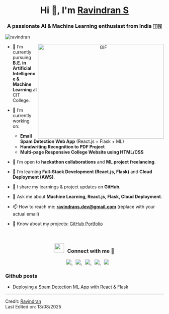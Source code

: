 <h1 align="center">Hi 👋, I'm <a href="#" target="blank">
Ravindran S</a></h1>
<h3 align="center">A passionate AI & Machine Learning enthusiast from India 🇮🇳</h3>

<p align="left"> <img src="https://komarev.com/ghpvc/?username=ravindran&label=Profile%20views&color=0e75b6&style=flat" alt="ravindran" /> </p>

<a target="_blank" align="center">
  <img align="right" top="500" height="300" width="400" alt="GIF" src="https://media.giphy.com/media/SWoSkN6DxTszqIKEqv/giphy.gif">
</a>

- 🔭 I’m currently pursuing **B.E. in Artificial Intelligence & Machine Learning** at CIT College.

- 🌱 I’m currently working on:
  - **Email Spam Detection Web App** (React.js + Flask + ML)
  - **Handwriting Recognition to PDF Project**
  - **Multi-page Responsive College Website using HTML/CSS**

- 🤝 I’m open to **hackathon collaborations** and **ML project freelancing**.

- 🌱 I’m learning **Full-Stack Development (React.js, Flask)** and **Cloud Deployment (AWS)**.

- 📝 I share my learnings & project updates on **GitHub**.

- 💬 Ask me about **Machine Learning, React.js, Flask, Cloud Deployment**.

- 📫 How to reach me: **ravindrans.dev@gmail.com** (replace with your actual email)

- 📄 Know about my projects: [GitHub Portfolio](https://github.com/ravindran-dev)

<br/>
<h3 align="center"> <img src="https://media.giphy.com/media/iY8CRBdQXODJSCERIr/giphy.gif" width="30" height="30" style="margin-right: 10px;">Connect with me 🤝 </h3>

<p align="center">

<div align="center"  class="icons-social" style="margin-left: 10px;">
    <a style="margin-left: 10px;" target="_blank" href="www.linkedin.com/in/ravindran-s-982702327">
        <img src="https://img.icons8.com/doodle/40/000000/linkedin--v2.png">
    </a>
    <a style="margin-left: 10px;" target="_blank" href="https://github.com/ravindran-dev">
        <img src="https://img.icons8.com/doodle/40/000000/github--v1.png">
    </a>
    <a style="margin-left: 10px;" target="_blank" href="https://stackoverflow.com/users/your-id">
        <img src="https://img.icons8.com/external-tal-revivo-color-tal-revivo/40/000000/external-stack-overflow-is-a-question-and-answer-site-for-professional-logo-color-tal-revivo.png">
    </a>
    <a style="margin-left: 10px;" target="_blank" href="https://www.instagram.com/ravindran_s_l/?next=%2F&hl=en">
        <img src="https://img.icons8.com/doodle/40/000000/instagram-new--v2.png">
    </a>
    
  <a style="margin-left: 10px;" target="_blank" href="https://www.youtube.com/your-channel">
        <img src="https://img.icons8.com/doodle/1x/youtube--v2.png" >
    </a>
</div>

</p>

### Github posts

<!-- BLOG-POST-LIST:START -->
- [Deploying a Spam Detection ML App with React & Flask](https://github.com/ravindran-dev/Spam_Scanner-Web_application)

<!-- BLOG-POST-LIST:END -->

---

Credit: [Ravindran](https://github.com/ravindran-dev)  
Last Edited on: 13/08/2025
